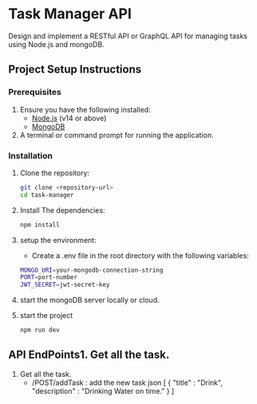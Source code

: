 # Task Manager API
Design and implement a RESTful API or GraphQL API for managing tasks using Node.js and mongoDB.

## Project Setup Instructions

### Prerequisites

1. Ensure you have the following installed:
   - [Node.js](https://nodejs.org/) (v14 or above)
   - [MongoDB](https://www.mongodb.com/)
2. A terminal or command prompt for running the application.

### Installation

1. Clone the repository:

   ```bash
   git clone <repository-url>
   cd task-manager

2. Install The dependencies:

   ```bash
   npm install

3. setup the environment:

    - Create a .env file in the root directory with the following variables:

    ```bash
    MONGO_URI=your-mongodb-connection-string
    PORT=port-number
    JWT_SECRET=jwt-secret-key

4. start the mongoDB server locally or cloud.

5. start the project

    ```bash
    npm run dev

## API EndPoints1. Get all the task.

1. Get all the task.
    - /POST/addTask : add the new task
    json [
        {
        "title" : "Drink",
        "description" : "Drinking Water on time."
        }
    ]